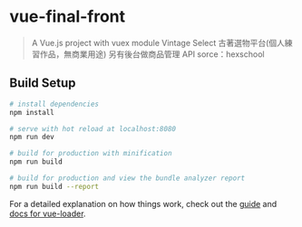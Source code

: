 # vue-final-front

> A Vue.js project with vuex module
> Vintage Select 古著選物平台(個人練習作品，無商業用途)
> 另有後台做商品管理
> API sorce：hexschool

## Build Setup

``` bash
# install dependencies
npm install

# serve with hot reload at localhost:8080
npm run dev

# build for production with minification
npm run build

# build for production and view the bundle analyzer report
npm run build --report
```

For a detailed explanation on how things work, check out the [guide](http://vuejs-templates.github.io/webpack/) and [docs for vue-loader](http://vuejs.github.io/vue-loader).
